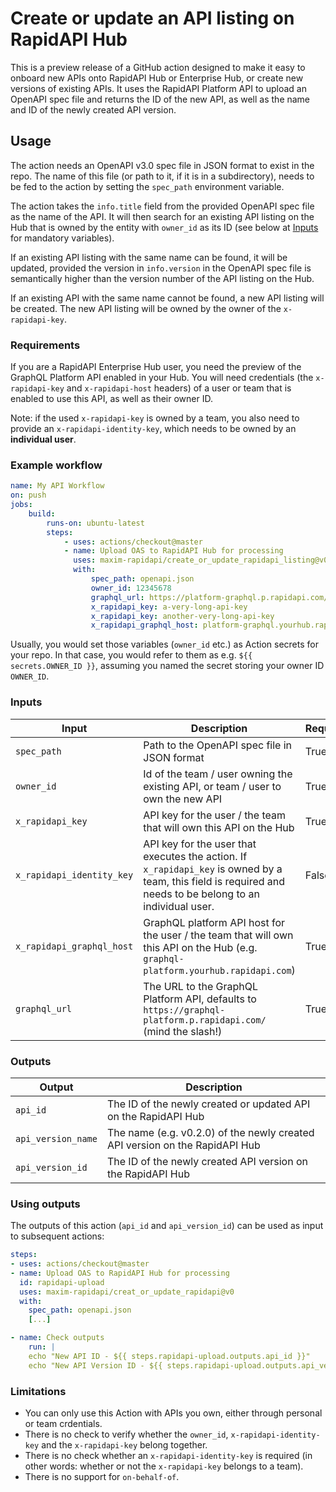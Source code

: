 # Create or update an API listing on RapidAPI Hub

This is a preview release of a GitHub action designed to make it easy to onboard
new APIs onto RapidAPI Hub or Enterprise Hub, or create new versions of existing
APIs. It uses the RapidAPI Platform API to upload an OpenAPI spec file and
returns the ID of the new API, as well as the name and ID of the newly created
API version.

## Usage

The action needs an OpenAPI v3.0 spec file in JSON format to exist in the repo. The
name of this file (or path to it, if it is in a subdirectory), needs to be fed to
the action by setting the `spec_path` environment variable.

The action takes the `info.title` field from the provided OpenAPI spec file as the name
of the API. It will then search for an existing API listing on the Hub that is owned by
the entity with `owner_id` as its ID (see below at [Inputs](#inputs) for mandatory
variables).

If an existing API listing with the same name can be found, it will be updated, provided
the version in `info.version` in the OpenAPI spec file is semantically higher than the
version number of the API listing on the Hub.

If an existing API with the same name cannot be found, a new API listing will be
created. The new API listing will be owned by the owner of the `x-rapidapi-key`.

### Requirements

If you are a RapidAPI Enterprise Hub user, you need the preview of the GraphQL Platform
API enabled in your Hub. You will need credentials (the `x-rapidapi-key` and
`x-rapidapi-host` headers) of a user or team that is enabled to use this API, as well as
their owner ID.

Note: if the used `x-rapidapi-key` is owned by a team, you also need to provide
an `x-rapidapi-identity-key`, which needs to be owned by an **individual user**.

### Example workflow

```yaml
name: My API Workflow
on: push
jobs:
    build:
        runs-on: ubuntu-latest
        steps:
            - uses: actions/checkout@master
            - name: Upload OAS to RapidAPI Hub for processing
              uses: maxim-rapidapi/create_or_update_rapidapi_listing@v0
              with:
                  spec_path: openapi.json
                  owner_id: 12345678
                  graphql_url: https://platform-graphql.p.rapidapi.com/
                  x_rapidapi_key: a-very-long-api-key
                  x_rapidapi_key: another-very-long-api-key
                  x_rapidapi_graphql_host: platform-graphql.yourhub.rapidapi.com
```

Usually, you would set those variables (`owner_id` etc.) as Action secrets for your
repo. In that case, you would refer to them as e.g. `${{ secrets.OWNER_ID }}`, assuming
you named the secret storing your owner ID `OWNER_ID`.

### Inputs

| Input                     | Description                                                                                                                        | Required |
| ------------------------- | ---------------------------------------------------------------------------------------------------------------------------------- | -------- |
| `spec_path`               | Path to the OpenAPI spec file in JSON format                                                                                       | True     |
| `owner_id`                | Id of the team / user owning the existing API, or team / user to own the new API | True |
| `x_rapidapi_key`          | API key for the user / the team that will own this API on the Hub                                                                  | True     |
| `x_rapidapi_identity_key` | API key for the user that executes the action. If `x_rapidapi_key` is owned by a team, this field is required and needs to be belong to an individual user. | False     |
| `x_rapidapi_graphql_host` | GraphQL platform API host for the user / the team that will own this API on the Hub (e.g. `graphql-platform.yourhub.rapidapi.com`) | True     |
| `graphql_url`             | The URL to the GraphQL Platform API, defaults to `https://graphql-platform.p.rapidapi.com/` (mind the slash!)                      | True     |

### Outputs

| Output             | Description                                                                 |
| ------------------ | --------------------------------------------------------------------------- |
| `api_id`           | The ID of the newly created or updated API on the RapidAPI Hub              |
| `api_version_name` | The name (e.g. v0.2.0) of the newly created API version on the RapidAPI Hub |
| `api_version_id`   | The ID of the newly created API version on the RapidAPI Hub                 |

### Using outputs

The outputs of this action (`api_id` and `api_version_id`) can be used as input
to subsequent actions:

```yaml
steps:
- uses: actions/checkout@master
- name: Upload OAS to RapidAPI Hub for processing
  id: rapidapi-upload
  uses: maxim-rapidapi/creat_or_update_rapidapi@v0
  with:
    spec_path: openapi.json
    [...]

- name: Check outputs
    run: |
    echo "New API ID - ${{ steps.rapidapi-upload.outputs.api_id }}"
    echo "New API Version ID - ${{ steps.rapidapi-upload.outputs.api_version_id }}"
```

### Limitations

- You can only use this Action with APIs you own, either through personal or team crdentials.
- There is no check to verify whether the `owner_id`, `x-rapidapi-identity-key` and the
  `x-rapidapi-key` belong together.
- There is no check whether an `x-rapidapi-identity-key` is required (in other words:
  whether or not the `x-rapidapi-key` belongs to a team).
- There is no support for `on-behalf-of`.
